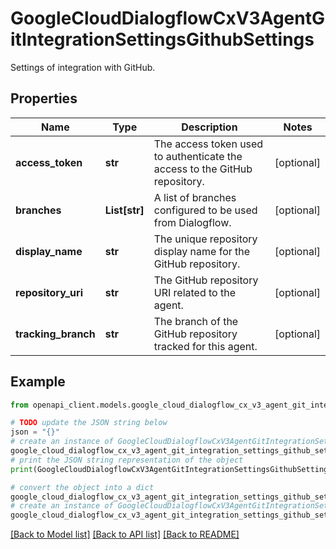 # GoogleCloudDialogflowCxV3AgentGitIntegrationSettingsGithubSettings

Settings of integration with GitHub.

## Properties

Name | Type | Description | Notes
------------ | ------------- | ------------- | -------------
**access_token** | **str** | The access token used to authenticate the access to the GitHub repository. | [optional] 
**branches** | **List[str]** | A list of branches configured to be used from Dialogflow. | [optional] 
**display_name** | **str** | The unique repository display name for the GitHub repository. | [optional] 
**repository_uri** | **str** | The GitHub repository URI related to the agent. | [optional] 
**tracking_branch** | **str** | The branch of the GitHub repository tracked for this agent. | [optional] 

## Example

```python
from openapi_client.models.google_cloud_dialogflow_cx_v3_agent_git_integration_settings_github_settings import GoogleCloudDialogflowCxV3AgentGitIntegrationSettingsGithubSettings

# TODO update the JSON string below
json = "{}"
# create an instance of GoogleCloudDialogflowCxV3AgentGitIntegrationSettingsGithubSettings from a JSON string
google_cloud_dialogflow_cx_v3_agent_git_integration_settings_github_settings_instance = GoogleCloudDialogflowCxV3AgentGitIntegrationSettingsGithubSettings.from_json(json)
# print the JSON string representation of the object
print(GoogleCloudDialogflowCxV3AgentGitIntegrationSettingsGithubSettings.to_json())

# convert the object into a dict
google_cloud_dialogflow_cx_v3_agent_git_integration_settings_github_settings_dict = google_cloud_dialogflow_cx_v3_agent_git_integration_settings_github_settings_instance.to_dict()
# create an instance of GoogleCloudDialogflowCxV3AgentGitIntegrationSettingsGithubSettings from a dict
google_cloud_dialogflow_cx_v3_agent_git_integration_settings_github_settings_from_dict = GoogleCloudDialogflowCxV3AgentGitIntegrationSettingsGithubSettings.from_dict(google_cloud_dialogflow_cx_v3_agent_git_integration_settings_github_settings_dict)
```
[[Back to Model list]](../README.md#documentation-for-models) [[Back to API list]](../README.md#documentation-for-api-endpoints) [[Back to README]](../README.md)



